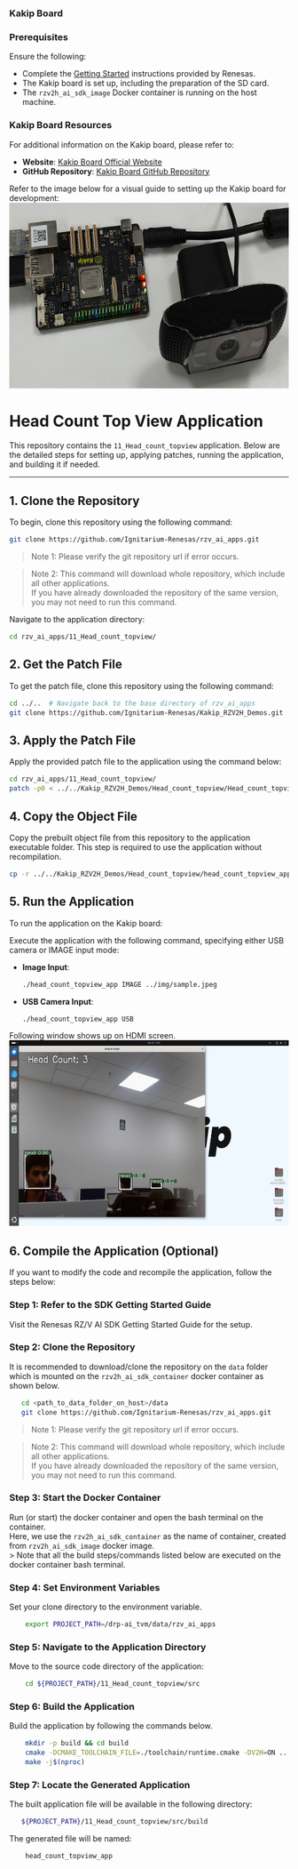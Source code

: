 ### Kakip Board

### Prerequisites
Ensure the following:
- Complete the [Getting Started](https://renesas-rz.github.io/rzv_ai_sdk/getting_started) instructions provided by Renesas.
- The Kakip board is set up, including the preparation of the SD card.
- The `rzv2h_ai_sdk_image` Docker container is running on the host machine.

### Kakip Board Resources
For additional information on the Kakip board, please refer to:
- **Website**: [Kakip Board Official Website](https://www.kakip.ai/)
- **GitHub Repository**: [Kakip Board GitHub Repository](https://github.com/Kakip-ai/kakip_ai_apps/tree/main)

Refer to the image below for a visual guide to setting up the Kakip board for development: 
<img src="./Kakip.png" alt="Sample application output"
     margin-right=10px; 
     width=600px;
     height=334px />

# Head Count Top View Application

This repository contains the `11_Head_count_topview` application. Below are the detailed steps for setting up, applying patches, running the application, and building it if needed.

---

## 1. Clone the Repository

To begin, clone this repository using the following command:

```sh
git clone https://github.com/Ignitarium-Renesas/rzv_ai_apps.git
```
 > Note 1: Please verify the git repository url if error occurs.

> Note 2: This command will download whole repository, which include all other applications.<br> 
If you have already downloaded the repository of the same version, you may not need to run this command.

Navigate to the application directory:

```sh
cd rzv_ai_apps/11_Head_count_topview/
```
## 2. Get the Patch File
To get the patch file, clone this repository using the following command:
```sh
cd ../..  # Navigate back to the base directory of rzv_ai_apps
git clone https://github.com/Ignitarium-Renesas/Kakip_RZV2H_Demos.git
```

## 3. Apply the Patch File
Apply the provided patch file to the application using the command below:

```sh
cd rzv_ai_apps/11_Head_count_topview/
patch -p0 < ../../Kakip_RZV2H_Demos/Head_count_topview/Head_count_topview.patch
```
## 4. Copy the Object File
Copy the prebuilt object file from this repository to the application executable folder. This step is required to use the application without recompilation.
```sh
cp -r ../../Kakip_RZV2H_Demos/Head_count_topview/head_count_topview_app exe_v2h
```

## 5. Run the Application
To run the application on the Kakip board:

Execute the application with the following command, specifying either USB camera or IMAGE input mode:

- **Image Input**:
    ```sh
    ./head_count_topview_app IMAGE ../img/sample.jpeg
    ```

- **USB Camera Input**:
    ```sh
    ./head_count_topview_app USB
    ```

Following window shows up on HDMI screen.
<img src="./Head_count_topview/output_image.png" alt="Sample application output"
     margin-right=10px; 
     width=600px;
     height=334px />

## 6. Compile the Application (Optional)

If you want to modify the code and recompile the application, follow the steps below:

### Step 1: Refer to the SDK Getting Started Guide
Visit the Renesas RZ/V AI SDK Getting Started Guide for the setup.
### Step 2: Clone the Repository
It is recommended to download/clone the repository on the `data` folder which is mounted on the `rzv2h_ai_sdk_container` docker container as shown below. 
 ```sh
    cd <path_to_data_folder_on_host>/data
    git clone https://github.com/Ignitarium-Renesas/rzv_ai_apps.git
```
> Note 1: Please verify the git repository url if error occurs.

> Note 2: This command will download whole repository, which include all other applications.<br>
     If you have already downloaded the repository of the same version, you may not need to run this command.
### Step 3: Start the Docker Container  
Run (or start) the docker container and open the bash terminal on the container.  
Here, we use the `rzv2h_ai_sdk_container` as the name of container, created from  `rzv2h_ai_sdk_image` docker image.  
    > Note that all the build steps/commands listed below are executed on the docker container bash terminal.  

### Step 4: Set Environment Variables
Set your clone directory to the environment variable.  
```sh
    export PROJECT_PATH=/drp-ai_tvm/data/rzv_ai_apps
```
### Step 5: Navigate to the Application Directory
Move to the source code directory of the application:  
```sh
    cd ${PROJECT_PATH}/11_Head_count_topview/src
```
### Step 6: Build the Application
Build the application by following the commands below.  

```sh
    mkdir -p build && cd build
    cmake -DCMAKE_TOOLCHAIN_FILE=./toolchain/runtime.cmake -DV2H=ON ..
    make -j$(nproc)
```
### Step 7: Locate the Generated Application
The built application file will be available in the following directory:
 ```sh
    ${PROJECT_PATH}/11_Head_count_topview/src/build
```
The generated file will be named:   
```sh
    head_count_topview_app
```
